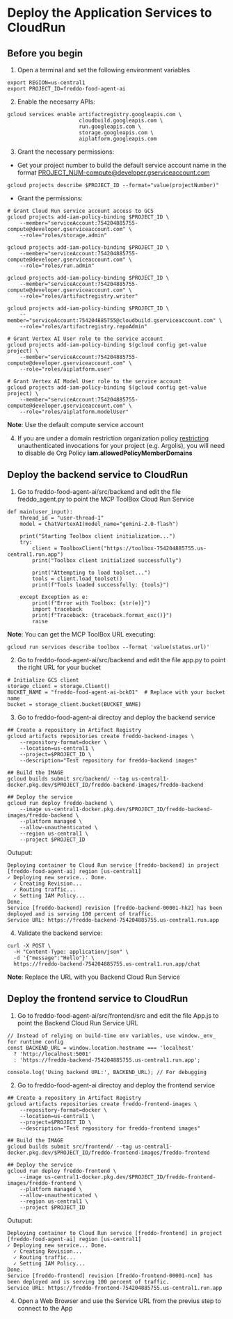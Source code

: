 # Deploy the Application Services to CloudRun

## Before you begin
1. Open a terminal and set the following environment variables
```
export REGION=us-central1
export PROJECT_ID=freddo-food-agent-ai
```

2. Enable the necesarry APIs:
```
gcloud services enable artifactregistry.googleapis.com \
                       cloudbuild.googleapis.com \
                       run.googleapis.com \
                       storage.googleapis.com \
                       aiplatform.googleapis.com 
```

3. Grant the necessary permissions:

- Get your project number to build the default service account name in the format PROJECT_NUM-compute@developer.gserviceaccount.com
```
gcloud projects describe $PROJECT_ID --format="value(projectNumber)"
```

- Grant the permissions:
```
# Grant Cloud Run service account access to GCS
gcloud projects add-iam-policy-binding $PROJECT_ID \
    --member="serviceAccount:754204885755-compute@developer.gserviceaccount.com" \
    --role="roles/storage.admin"

gcloud projects add-iam-policy-binding $PROJECT_ID \
    --member="serviceAccount:754204885755-compute@developer.gserviceaccount.com" \
    --role="roles/run.admin"

gcloud projects add-iam-policy-binding $PROJECT_ID \
    --member="serviceAccount:754204885755-compute@developer.gserviceaccount.com" \
    --role="roles/artifactregistry.writer"

gcloud projects add-iam-policy-binding $PROJECT_ID \
    --member="serviceAccount:754204885755@cloudbuild.gserviceaccount.com" \
    --role="roles/artifactregistry.repoAdmin"

# Grant Vertex AI User role to the service account
gcloud projects add-iam-policy-binding $(gcloud config get-value project) \
    --member="serviceAccount:754204885755-compute@developer.gserviceaccount.com" \
    --role="roles/aiplatform.user"

# Grant Vertex AI Model User role to the service account
gcloud projects add-iam-policy-binding $(gcloud config get-value project) \
    --member="serviceAccount:754204885755-compute@developer.gserviceaccount.com" \
    --role="roles/aiplatform.modelUser"
```

**Note**: Use the default compute service account

4. If you are under a domain restriction organization policy [restricting](https://cloud.google.com/run/docs/authenticating/public#domain-restricted-sharing) unauthenticated invocations for your project (e.g. Argolis), you will need to disable de Org Policy **iam.allowedPolicyMemberDomains**

## Deploy the backend service to CloudRun
1. Go to freddo-food-agent-ai/src/backend and edit the file freddo_agent.py to point the MCP ToolBox Cloud Run Service
```
def main(user_input):
    thread_id = "user-thread-1"
    model = ChatVertexAI(model_name="gemini-2.0-flash")
    
    print("Starting Toolbox client initialization...")
    try:
        client = ToolboxClient("https://toolbox-754204885755.us-central1.run.app")
        print("Toolbox client initialized successfully")
        
        print("Attempting to load toolset...")
        tools = client.load_toolset()
        print(f"Tools loaded successfully: {tools}")
        
    except Exception as e:
        print(f"Error with Toolbox: {str(e)}")
        import traceback
        print(f"Traceback: {traceback.format_exc()}")
        raise
```

**Note**: You can get the MCP ToolBox URL executing:
```
gcloud run services describe toolbox --format 'value(status.url)'
```

2. Go to freddo-food-agent-ai/src/backend and edit the file app.py to point the right URL for your bucket
```
# Initialize GCS client
storage_client = storage.Client()
BUCKET_NAME = "freddo-food-agent-ai-bck01"  # Replace with your bucket name
bucket = storage_client.bucket(BUCKET_NAME)
```

3. Go to freddo-food-agent-ai directoy and deploy the backend service
```
## Create a repository in Artifact Registry
gcloud artifacts repositories create freddo-backend-images \
    --repository-format=docker \
    --location=us-central1 \
    --project=$PROJECT_ID \
    --description="Test repository for freddo-backend images"

## Build the IMAGE
gcloud builds submit src/backend/ --tag us-central1-docker.pkg.dev/$PROJECT_ID/freddo-backend-images/freddo-backend

## Deploy the service
gcloud run deploy freddo-backend \
    --image us-central1-docker.pkg.dev/$PROJECT_ID/freddo-backend-images/freddo-backend \
    --platform managed \
    --allow-unauthenticated \
    --region us-central1 \
    --project $PROJECT_ID
```

Outuput:
```
Deploying container to Cloud Run service [freddo-backend] in project [freddo-food-agent-ai] region [us-central1]
✓ Deploying new service... Done.                                                                                                                          
  ✓ Creating Revision...                                                                                                                                  
  ✓ Routing traffic...                                                                                                                                    
  ✓ Setting IAM Policy...                                                                                                                                 
Done.                                                                                                                                                     
Service [freddo-backend] revision [freddo-backend-00001-hk2] has been deployed and is serving 100 percent of traffic.
Service URL: https://freddo-backend-754204885755.us-central1.run.app
```

4. Validate the backend service:
```
curl -X POST \
  -H "Content-Type: application/json" \
  -d '{"message":"Hello"}' \
  https://freddo-backend-754204885755.us-central1.run.app/chat
```

**Note**: Replace the URL with you Backend Cloud Run Service

## Deploy the frontend service to CloudRun
1. Go to freddo-food-agent-ai/src/frontend/src and edit the file App.js to point the Backend Cloud Run Service URL
```
// Instead of relying on build-time env variables, use window._env_ for runtime config
const BACKEND_URL = window.location.hostname === 'localhost' 
  ? 'http://localhost:5001'
  : 'https://freddo-backend-754204885755.us-central1.run.app';

console.log('Using backend URL:', BACKEND_URL); // For debugging
```

2. Go to freddo-food-agent-ai directoy and deploy the frontend service
```
## Create a repository in Artifact Registry
gcloud artifacts repositories create freddo-frontend-images \
    --repository-format=docker \
    --location=us-central1 \
    --project=$PROJECT_ID \
    --description="Test repository for freddo-frontend images"

## Build the IMAGE
gcloud builds submit src/frontend/ --tag us-central1-docker.pkg.dev/$PROJECT_ID/freddo-frontend-images/freddo-frontend

## Deploy the service
gcloud run deploy freddo-frontend \
    --image us-central1-docker.pkg.dev/$PROJECT_ID/freddo-frontend-images/freddo-frontend \
    --platform managed \
    --allow-unauthenticated \
    --region us-central1 \
    --project $PROJECT_ID
```
Outuput:
```
Deploying container to Cloud Run service [freddo-frontend] in project [freddo-food-agent-ai] region [us-central1]
✓ Deploying new service... Done.                                                                                                                          
  ✓ Creating Revision...                                                                                                                                  
  ✓ Routing traffic...                                                                                                                                    
  ✓ Setting IAM Policy...                                                                                                                                 
Done.                                                                                                                                                     
Service [freddo-frontend] revision [freddo-frontend-00001-ncm] has been deployed and is serving 100 percent of traffic.
Service URL: https://freddo-frontend-754204885755.us-central1.run.app
```

4. Open a Web Browser and use the Service URL from the previus step to connect to the App
